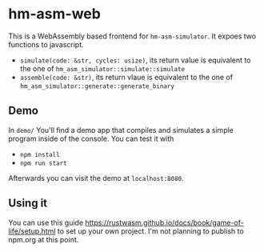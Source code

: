 # hm-asm-web

This is a WebAssembly based frontend for `hm-asm-simulator`. It expoes
two functions to javascript.
- `simulate(code: &str, cycles: usize)`, its return value is equivalent to the one of `hm_asm_simulator::simulate::simulate`
- `assemble(code: &str)`, its return vlaue is equivalent to the one of `hm_asm_simulator::generate::generate_binary`

## Demo
In `demo/` You'll find a demo app that compiles and simulates a simple program inside of the console.
You can test it with

- `npm install`
- `npm run start`

Afterwards you can visit the demo at `localhost:8080`.

## Using it

You can use this guide https://rustwasm.github.io/docs/book/game-of-life/setup.html
to set up your own project. I'm not planning to publish to npm.org at this point.
